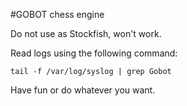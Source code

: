 #GOBOT chess engine

Do not use as Stockfish, won't work.

Read logs using the following command:

`tail -f /var/log/syslog | grep Gobot`

Have fun or do whatever you want.